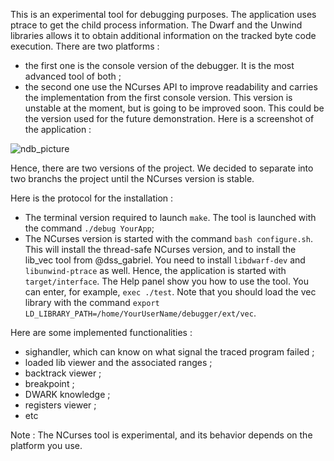 This is an experimental tool for debugging purposes. The application uses ptrace to get the child process information. The Dwarf and the Unwind libraries allows it to obtain additional information on the tracked byte code execution. There are two platforms :

 - the first one is the console version of the debugger. It is the most advanced tool of both ;
 - the second one use the NCurses API to improve readability and carries the implementation from the first console version. This version is unstable at the moment, but is going to be improved soon. This could be the version
used for the future demonstration. Here is a screenshot of the application :

![ndb_picture](https://user-images.githubusercontent.com/30315405/159188426-1f9c0234-8a4f-4555-a5fb-3116c30f5263.png)

Hence, there are two versions of the project. We decided to separate into two branchs the project until the NCurses version is stable.

Here is the protocol for the installation :

 - The terminal version required to launch `make`. The tool is launched with the command `./debug YourApp`;
 - The NCurses version is started with the command `bash configure.sh`. This will install  the thread-safe NCurses version, and to install the lib_vec tool from @dss_gabriel. You need to install `libdwarf-dev` and `libunwind-ptrace`  as well. Hence, the application is started with `target/interface`. The Help panel show you how to use the tool. You can enter, for example, `exec ./test`. Note that you should load the vec library with the command `export LD_LIBRARY_PATH=/home/YourUserName/debugger/ext/vec`.

Here are some implemented functionalities :
 - sighandler, which can know on what signal the traced program failed ;
 - loaded lib viewer and the associated ranges ;
 - backtrack viewer ;
 - breakpoint ;
 - DWARK knowledge ;
 - registers viewer ;
 - etc


Note : The NCurses tool is experimental, and its behavior depends on the platform you use.



